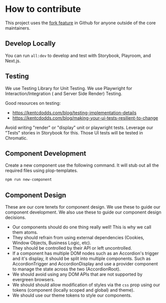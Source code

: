 # How to contribute

This project uses the [fork feature](https://docs.github.com/en/get-started/quickstart/fork-a-repo) in Github for anyone outside of the core maintainers.

## Develop Locally

You can run `all:dev` to develop and test with Storybook, Playroom, and Next.js.

## Testing

We use Testing Library for Unit Testing.
We use Playwright for Interaction/Integration ( and Server Side Render) Testing.

Good resources on testing:

-   https://kentcdodds.com/blog/testing-implementation-details
-   https://kentcdodds.com/blog/making-your-ui-tests-resilient-to-change

Avoid writing "render" or "display" unit or playwright tests. Leverage our "Tests" stories in Storybook for this. Those UI tests will be tested in Chromatic.

## Component Development

Create a new component use the following command. It will stub out all the required files using plop-templates.

```sh
npm run new-component
```

## Component Design

These are our core tenets for component design. We use these to guide our component development. We also use these to guide our component design decisions.

-   Our components should do one thing really well! This is why we call them atoms.
-   They should refrain from using external dependencies (Cookies, Window Objects, Business Logic, etc).
-   They should be controlled by their API or left uncontrolled.
-   If a component has multiple DOM nodes such as an Accordion's trigger and it's display, it should be split into multiple components. Such as AccordionTrigger and AccordionDisplay and use a provider component to manage the state across the two (AccordionRoot).
-   We should avoid using any DOM APIs that are not supported by evergreen browsers.
-   We should should allow modification of styles via the `css` prop using our tokens (component (locally scoped and global) and theme).
-   We should use our theme tokens to style our components.
